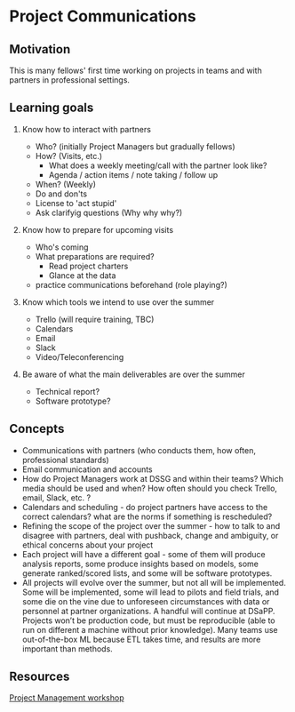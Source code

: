 # Project Communications 

## Motivation
This is many fellows' first time working on projects in teams and with partners in professional settings. 

## Learning goals

1. Know how to interact with partners
	- Who? (initially Project Managers but gradually fellows)
	- How? (Visits, etc.)
		- What does a weekly meeting/call with the partner look like?
		- Agenda / action items / note taking / follow up
	- When? (Weekly)
	* Do and don'ts 
	* License to 'act stupid'
	* Ask clarifyig questions (Why why why?)

2. Know how to prepare for upcoming visits
	- Who's coming
	- What preparations are required?
		- Read project charters
		- Glance at the data
	- practice communications beforehand (role playing?) 

3. Know which tools we intend to use over the summer
	- Trello (will require training, TBC)
	- Calendars
	- Email
	- Slack
	- Video/Teleconferencing

4. Be aware of what the main deliverables are over the summer
	- Technical report?
	- Software prototype?

## Concepts
- Communications with partners (who conducts them, how often, professional standards)
- Email communication and accounts 
- How do Project Managers work at DSSG and within their teams? Which media should be used and when? How often should you check Trello, email, Slack, etc. ?
- Calendars and scheduling - do project partners have access to the correct calendars? what are the norms if something is rescheduled? 
- Refining the scope of the project over the summer - how to talk to and disagree with partners, deal with pushback, change and ambiguity, or ethical concerns about your project
- Each project will have a different goal - some of them will produce analysis reports, some produce insights based on models, some generate ranked/scored lists, and some will be software prototypes. 
- All projects will evolve over the summer, but not all will be implemented. Some will be implemented, some will lead to pilots and field trials, and some die on the vine due to unforeseen circumstances with data or personnel at partner organizations. A handful will continue at DSaPP. Projects won’t be production code, but must be reproducible (able to run on different a machine without prior knowledge). Many teams use out-of-the-box ML because ETL takes time, and results are more important than methods.

## Resources
[Project Management workshop](https://docs.google.com/presentation/d/1gMwyMnQzrVPKs2jNag-Mu_EwN7KMSxIWybaB3wD7Wfs/edit#slide=id.g67c2eb104_0_594)
